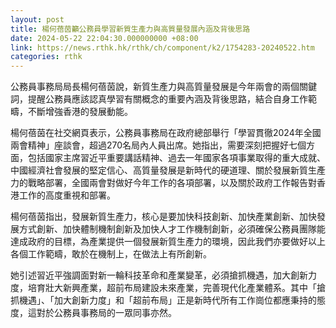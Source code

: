 ```yaml
---
layout: post
title: 楊何蓓茵籲公務員學習新質生產力與高質量發展內涵及背後思路
date: 2024-05-22 22:04:30.000000000 +08:00
link: https://news.rthk.hk/rthk/ch/component/k2/1754283-20240522.htm
categories: rthk
---
```


公務員事務局局長楊何蓓茵說，新質生產力與高質量發展是今年兩會的兩個關鍵詞，提醒公務員應該認真學習有關概念的重要內涵及背後思路，結合自身工作範疇，不斷增強香港的發展動能。

楊何蓓茵在社交網頁表示，公務員事務局在政府總部舉行「學習貫徹2024年全國兩會精神」座談會，超過270名局內人員出席。她指出，需要深刻把握好七個方面，包括國家主席習近平重要講話精神、過去一年國家各項事業取得的重大成就、中國經濟社會發展的堅定信心、高質量發展是新時代的硬道理、關於發展新質生產力的戰略部署，全國兩會對做好今年工作的各項部署，以及關於政府工作報告對香港工作的高度重視和部署。

楊何蓓茵指出，發展新質生產力，核心是要加快科技創新、加快產業創新、加快發展方式創新、加快體制機制創新及加快人才工作機制創新，必須確保公務員團隊能達成政府的目標，為產業提供一個發展新質生產力的環境，因此我們亦要做好以上各個工作範疇，敢於在機制上，在做法上有所創新。

她引述習近平強調面對新一輪科技革命和產業變革，必須搶抓機遇，加大創新力度，培育壯大新興產業，超前布局建設未來產業，完善現代化產業體系。其中「搶抓機遇」、「加大創新力度」和「超前布局」正是新時代所有工作崗位都應秉持的態度，這對於公務員事務局的一眾同事亦然。

